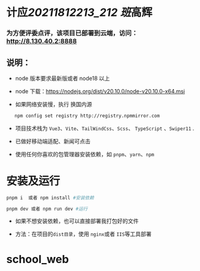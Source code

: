 <!--
 * @Author: GAO GAO
 * @Date: 2023-11-22 00:01:42
-->

# 计应*20211812213_212 班*高辉

### 为方便评委点评，该项目已部署到云端，访问：http://8.130.40.2:8888

## 说明：

- node 版本要求最新版或者 node18 以上

- node 下载：https://nodejs.org/dist/v20.10.0/node-v20.10.0-x64.msi

- 如果网络安装慢，执行 换国内源

```sh
   npm config set registry http://registry.npmmirror.com
```

- 项目技术栈为 `Vue3`、`Vite`、`TailWindCss`、`Scss`、 `TypeScript` 、`Swiper11` .

- 已做好移动端适配、新闻可点击

- 使用任何你喜欢的包管理器安装依赖，如 `pnpm`、`yarn`、`npm`

# 安装及运行

```sh
pnpm i  或者 npm install #安装依赖
```

```sh
pnpm dev 或者 npm run dev #运行
```

- 如果不想安装依赖，也可以直接部署我打包好的文件

- 方法：在项目的`dist目录`，使用 `nginx`或者 `IIS`等工具部署
# school_web
